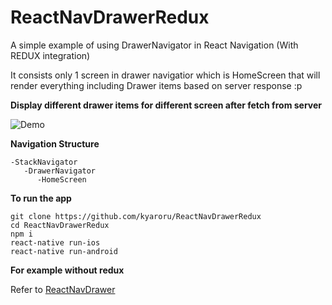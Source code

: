 # ReactNavDrawerRedux

A simple example of using DrawerNavigator in React Navigation (With REDUX integration)

It consists only 1 screen in drawer navigatior which is HomeScreen that will render everything including Drawer items based on server response :p

**Display different drawer items for different screen after fetch from server**

![Demo](http://g.recordit.co/rRfkYiCU7Q.gif)

**Navigation Structure**
```
-StackNavigator
   -DrawerNavigator
      -HomeScreen
```

**To run the app**
```
git clone https://github.com/kyaroru/ReactNavDrawerRedux
cd ReactNavDrawerRedux
npm i
react-native run-ios
react-native run-android
```

**For example without redux**

Refer to [ReactNavDrawer](https://github.com/kyaroru/ReactNavDrawer)